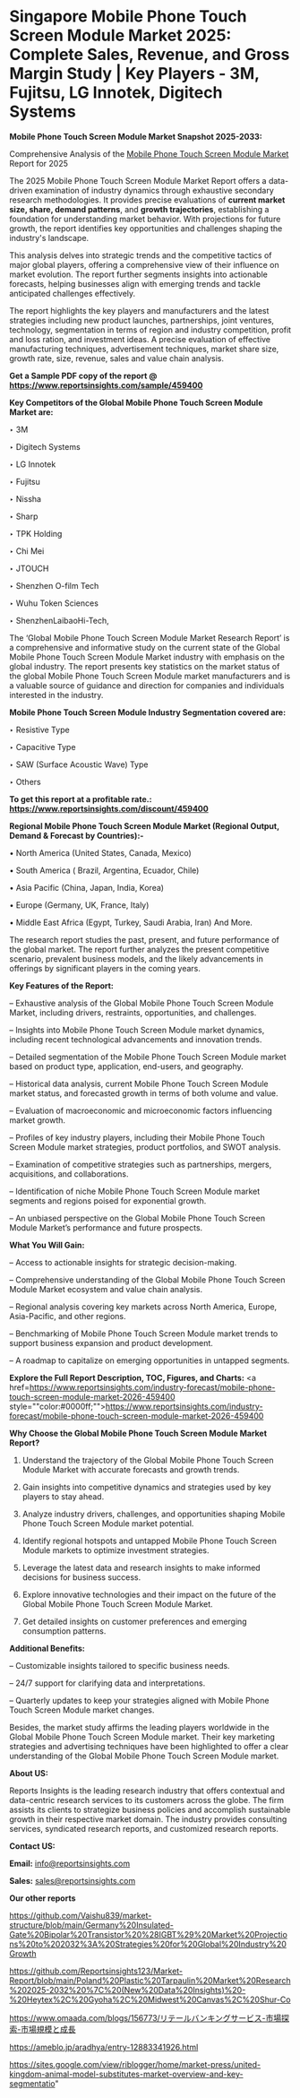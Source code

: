 # Singapore Mobile Phone Touch Screen Module Market 2025: Complete Sales, Revenue, and Gross Margin Study | Key Players - 3M, Fujitsu, LG Innotek, Digitech Systems

<strong>Mobile Phone Touch Screen Module Market Snapshot 2025-2033:</strong>

Comprehensive Analysis of the <a href=https://www.reportsinsights.com/sample/459400>Mobile Phone Touch Screen Module Market</a> Report for 2025

The 2025 Mobile Phone Touch Screen Module Market Report offers a data-driven examination of industry dynamics through exhaustive secondary research methodologies. It provides precise evaluations of <strong>current market size, share, demand patterns</strong>, and <strong>growth trajectories</strong>, establishing a foundation for understanding market behavior. With projections for future growth, the report identifies key opportunities and challenges shaping the industry's landscape.

This analysis delves into strategic trends and the competitive tactics of major global players, offering a comprehensive view of their influence on market evolution. The report further segments insights into actionable forecasts, helping businesses align with emerging trends and tackle anticipated challenges effectively.

The report highlights the key players and manufacturers and the latest strategies including new product launches, partnerships, joint ventures, technology, segmentation in terms of region and industry competition, profit and loss ration, and investment ideas. A precise evaluation of effective manufacturing techniques, advertisement techniques, market share size, growth rate, size, revenue, sales and value chain analysis.

<strong>Get a Sample PDF copy of the report @ <a href=https://www.reportsinsights.com/sample/459400 style=color:#0000ff;>https://www.reportsinsights.com/sample/459400</a></strong>

<strong>Key Competitors of the Global Mobile Phone Touch Screen Module Market are:</strong>

‣ 3M

‣ Digitech Systems

‣ LG Innotek

‣ Fujitsu

‣ Nissha

‣ Sharp

‣ TPK Holding

‣ Chi Mei

‣ JTOUCH

‣ Shenzhen O-film Tech

‣ Wuhu Token Sciences

‣ ShenzhenLaibaoHi-Tech,

The ‘Global Mobile Phone Touch Screen Module Market Research Report’ is a comprehensive and informative study on the current state of the Global Mobile Phone Touch Screen Module Market industry with emphasis on the global industry. The report presents key statistics on the market status of the global Mobile Phone Touch Screen Module market manufacturers and is a valuable source of guidance and direction for companies and individuals interested in the industry.

<strong>Mobile Phone Touch Screen Module Industry Segmentation covered are:</strong>

‣ Resistive Type

‣ Capacitive Type

‣ SAW (Surface Acoustic Wave) Type

‣ Others

<strong>To get this report at a profitable rate.: <a href=https://www.reportsinsights.com/discount/459400 style=color:#0000ff;>https://www.reportsinsights.com/discount/459400</a></strong>

<strong>Regional Mobile Phone Touch Screen Module Market (Regional Output, Demand &amp; Forecast by Countries):-</strong>

• North America (United States, Canada, Mexico)

• South America ( Brazil, Argentina, Ecuador, Chile)

• Asia Pacific (China, Japan, India, Korea)

• Europe (Germany, UK, France, Italy)

• Middle East Africa (Egypt, Turkey, Saudi Arabia, Iran) And More.

The research report studies the past, present, and future performance of the global market. The report further analyzes the present competitive scenario, prevalent business models, and the likely advancements in offerings by significant players in the coming years.

<strong>Key Features of the Report:</strong>

– Exhaustive analysis of the Global Mobile Phone Touch Screen Module Market, including drivers, restraints, opportunities, and challenges.

– Insights into Mobile Phone Touch Screen Module market dynamics, including recent technological advancements and innovation trends.

– Detailed segmentation of the Mobile Phone Touch Screen Module market based on product type, application, end-users, and geography.

– Historical data analysis, current Mobile Phone Touch Screen Module market status, and forecasted growth in terms of both volume and value.

– Evaluation of macroeconomic and microeconomic factors influencing market growth.

– Profiles of key industry players, including their Mobile Phone Touch Screen Module market strategies, product portfolios, and SWOT analysis.

– Examination of competitive strategies such as partnerships, mergers, acquisitions, and collaborations.

– Identification of niche Mobile Phone Touch Screen Module market segments and regions poised for exponential growth.

– An unbiased perspective on the Global Mobile Phone Touch Screen Module Market’s performance and future prospects.

<strong>What You Will Gain:</strong>

– Access to actionable insights for strategic decision-making.

– Comprehensive understanding of the Global Mobile Phone Touch Screen Module Market ecosystem and value chain analysis.

– Regional analysis covering key markets across North America, Europe, Asia-Pacific, and other regions.

– Benchmarking of Mobile Phone Touch Screen Module market trends to support business expansion and product development.

– A roadmap to capitalize on emerging opportunities in untapped segments.

<strong>Explore the Full Report Description, TOC, Figures, and Charts:</strong>
<a href=https://www.reportsinsights.com/industry-forecast/mobile-phone-touch-screen-module-market-2026-459400 style=""color:#0000ff;"">https://www.reportsinsights.com/industry-forecast/mobile-phone-touch-screen-module-market-2026-459400</a>

<strong>Why Choose the Global Mobile Phone Touch Screen Module Market Report?</strong>

1. Understand the trajectory of the Global Mobile Phone Touch Screen Module Market with accurate forecasts and growth trends.

2. Gain insights into competitive dynamics and strategies used by key players to stay ahead.

3. Analyze industry drivers, challenges, and opportunities shaping Mobile Phone Touch Screen Module market potential.

4. Identify regional hotspots and untapped Mobile Phone Touch Screen Module markets to optimize investment strategies.

5. Leverage the latest data and research insights to make informed decisions for business success.

6. Explore innovative technologies and their impact on the future of the Global Mobile Phone Touch Screen Module Market.

7. Get detailed insights on customer preferences and emerging consumption patterns.

<strong>Additional Benefits:</strong>

– Customizable insights tailored to specific business needs.

– 24/7 support for clarifying data and interpretations.

– Quarterly updates to keep your strategies aligned with Mobile Phone Touch Screen Module market changes.

Besides, the market study affirms the leading players worldwide in the Global Mobile Phone Touch Screen Module market. Their key marketing strategies and advertising techniques have been highlighted to offer a clear understanding of the Global Mobile Phone Touch Screen Module market.

<strong><strong>About US</strong>:</strong>

Reports Insights is the leading research industry that offers contextual and data-centric research services to its customers across the globe. The firm assists its clients to strategize business policies and accomplish sustainable growth in their respective market domain. The industry provides consulting services, syndicated research reports, and customized research reports.

<strong>Contact US:</strong>

<p class=><b>Email:</b> <a href=mailto:info@reportsinsights.com>info@reportsinsights.com</a></p>
<p class=><b>Sales:</b> <a href=mailto:sales@reportsinsights.com>sales@reportsinsights.com</a></p>

<strong>Our other reports</strong>

<a href=https://github.com/Vaishu839/market-structure/blob/main/Germany%20Insulated-Gate%20Bipolar%20Transistor%20%28IGBT%29%20Market%20Projections%20to%202032%3A%20Strategies%20for%20Global%20Industry%20Growth>https://github.com/Vaishu839/market-structure/blob/main/Germany%20Insulated-Gate%20Bipolar%20Transistor%20%28IGBT%29%20Market%20Projections%20to%202032%3A%20Strategies%20for%20Global%20Industry%20Growth</a>

<a href=https://github.com/Reportsinsights123/Market-Report/blob/main/Poland%20Plastic%20Tarpaulin%20Market%20Research%202025-2032%20%7C%20(New%20Data%20Insights)%20-%20Heytex%2C%20Gyoha%2C%20Midwest%20Canvas%2C%20Shur-Co>https://github.com/Reportsinsights123/Market-Report/blob/main/Poland%20Plastic%20Tarpaulin%20Market%20Research%202025-2032%20%7C%20(New%20Data%20Insights)%20-%20Heytex%2C%20Gyoha%2C%20Midwest%20Canvas%2C%20Shur-Co</a>

<a href=https://www.omaada.com/blogs/156773/リテールバンキングサービス-市場探索-市場規模と成長>https://www.omaada.com/blogs/156773/リテールバンキングサービス-市場探索-市場規模と成長</a>

<a href=https://ameblo.jp/aradhya/entry-12883341926.html>https://ameblo.jp/aradhya/entry-12883341926.html</a>

<a href=https://sites.google.com/view/riblogger/home/market-press/united-kingdom-animal-model-substitutes-market-overview-and-key-segmentatio>https://sites.google.com/view/riblogger/home/market-press/united-kingdom-animal-model-substitutes-market-overview-and-key-segmentatio</a>"
